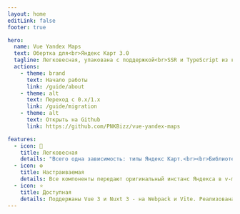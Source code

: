 ```yaml
---
layout: home
editLink: false
footer: true

hero:
  name: Vue Yandex Maps
  text: Обертка для<br>Яндекс Карт 3.0
  tagline: Легковесная, упакована с поддержкой<br>SSR и TypeScript из коробки.
  actions:
    - theme: brand
      text: Начало работы
      link: /guide/about
    - theme: alt
      text: Переход с 0.x/1.x
      link: /guide/migration
    - theme: alt
      text: Открыть на Github
      link: https://github.com/PNKBizz/vue-yandex-maps

features:
  - icon: 🚀
    title: Легковесная
    details: "Всего одна зависимость: типы Яндекс Карт.<br><br>Библиотека использует ES Modules, поддерживает Tree Shaking, написана на TypeScript - и собирается без полифиллов!"
  - icon: ⚙️
    title: Настраиваемая
    details: Все компоненты передают оригинальный инстанс Яндекса в v-model.<br><br>А обновлять версию @yandex/ymaps3-types и использовать новые возможности можно силами разработчика!
  - icon: ⭐
    title: Доступная
    details: Поддержаны Vue 3 и Nuxt 3 - на Webpack и Vite. Реализована, пусть с особенностями, даже поддержка Vue 2 с Nuxt 2!<br><br>Библиотека поставляется с полным набором компонентов Карт 3.0.
---
```


<style>
:root {
  --vp-home-hero-name-color: #FF5B4D;
}
</style>
